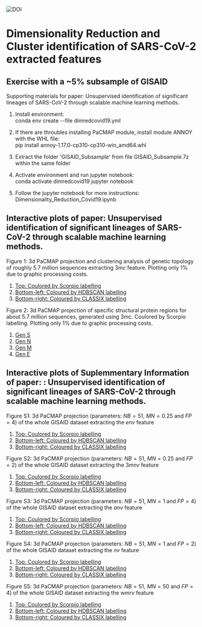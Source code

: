 ![DOI](https://zenodo.org/badge/534699890.svg)
# Dimensionality Reduction and Cluster identification of SARS-CoV-2 extracted features
## Exercise with a ~5% subsample of GISAID 

Supporting materials for paper: Unsupervised identification of significant lineages of SARS-CoV-2 through scalable machine learning methods.

1. Install environment:\
conda env create --file dimredcovid19.yml

2. If there are throubles installing PaCMAP module, install module ANNOY with the WHL file:\
pip install annoy-1.17.0-cp310-cp310-win_amd64.whl

3. Extract the folder 'GISAID_Subsample' from file GISAID_Subsample.7z within the same folder

4. Activate environment and run jupyter notebook:\
conda activate dimredcovid19
jupyter notebook

5. Follow the jupyter notebook for more instructions:\
Dimensionality_Reduction_Covid19.ipynb

## Interactive plots of paper: Unsupervised identification of significant lineages of SARS-CoV-2 through scalable machine learning methods.
Figure 1: 3d PaCMAP projection and clustering analysis of genetic topology of roughly 5.7 million sequences extracting $3mc$ feature. Plotting only 1% due to graphic processing costs.
1. [Top: Coulored by Scorpio labelling](https://raw.githack.com/robcah/dimredcovid19/main/3d_PaCMAP_Projections/3MC_PaCMAP_1pctProjectionGISAID_ColouredBy-scorpio.html)
2. [Bottom-left: Coloured by HDBSCAN labelling](https://raw.githack.com/robcah/dimredcovid19/main/3d_PaCMAP_Projections/3MC_PaCMAP_1pctProjectionGISAID_ColouredBy-hdbscan.html)
3. [Bottom-right: Coloured by CLASSIX labelling](https://raw.githack.com/robcah/dimredcovid19/main/3d_PaCMAP_Projections/3MC_PaCMAP_1pctProjectionGISAID_ColouredBy-classix.html)

Figure 2: 3d PaCMAP projection of specific structural protein regions for about 5.7 million sequences, generated using 3mc. Coulored by Scorpio labelling. Plotting only 1% due to graphic processing costs.
1. [Gen S](https://raw.githack.com/robcah/dimredcovid19/main/3d_PaCMAP_Projections/3MC_S_PaCMAP_1pctProjectionGISAID_ColouredBy-scorpio.html)
2. [Gen N](https://raw.githack.com/robcah/dimredcovid19/main/3d_PaCMAP_Projections/3MC_N_PaCMAP_1pctProjectionGISAID_ColouredBy-scorpio.html)
3. [Gen M](https://raw.githack.com/robcah/dimredcovid19/main/3d_PaCMAP_Projections/3MC_M_PaCMAP_1pctProjectionGISAID_ColouredBy-scorpio.html)
4. [Gen E](https://raw.githack.com/robcah/dimredcovid19/main/3d_PaCMAP_Projections/3MC_E_PaCMAP_1pctProjectionGISAID_ColouredBy-scorpio.html)

## Interactive plots of Suplemmentary Information of paper: : Unsupervised identification of significant lineages of SARS-CoV-2 through scalable machine learning methods.

Figure S1: 3d PaCMAP projection (parameters: $NB=51$, $MN=0.25$ and $FP=4$) of the whole GISAID dataset extracting the $env$ feature
1. [Top: Coulored by Scorpio labelling](https://raw.githack.com/robcah/dimredcovid19/main/3d_PaCMAP_Projections/ENVk3_PaCMAP_1pctProjectionGISAID_ColouredBy-scorpio.html)
2. [Bottom-left: Coloured by HDBSCAN labelling](https://raw.githack.com/robcah/dimredcovid19/main/3d_PaCMAP_Projections/ENVk3_PaCMAP_1pctProjectionGISAID_ColouredBy-hdbscan.html)
3. [Bottom-right: Coloured by CLASSIX labelling](https://raw.githack.com/robcah/dimredcovid19/main/3d_PaCMAP_Projections/ENVk3_PaCMAP_1pctProjectionGISAID_ColouredBy-classix.html)

Figure S2: 3d PaCMAP projection (parameters: $NB=51$, $MN=0.25$ and $FP=2$) of the whole GISAID dataset extracting the $3mnv$ feature
1. [Top: Coulored by Scorpio labelling](https://raw.githack.com/robcah/dimredcovid19/main/3d_PaCMAP_Projections/3MNV_PaCMAP_1pctProjectionGISAID_ColouredBy-scorpio.html)
2. [Bottom-left: Coloured by HDBSCAN labelling](https://raw.githack.com/robcah/dimredcovid19/main/3d_PaCMAP_Projections/3MNV_PaCMAP_1pctProjectionGISAID_ColouredBy-hdbscan.html)
3. [Bottom-right: Coloured by CLASSIX labelling](https://raw.githack.com/robcah/dimredcovid19/main/3d_PaCMAP_Projections/3MNV_PaCMAP_1pctProjectionGISAID_ColouredBy-classix.html)

Figure S3: 3d PaCMAP projection (parameters: $NB=51$, $MN=1$ and $FP=4$) of the whole GISAID dataset extracting the $anv$ feature
1. [Top: Coulored by Scorpio labelling](https://raw.githack.com/robcah/dimredcovid19/main/3d_PaCMAP_Projections/ANV_PaCMAP_1pctProjectionGISAID_ColouredBy-scorpio.html)
2. [Bottom-left: Coloured by HDBSCAN labelling](https://raw.githack.com/robcah/dimredcovid19/main/3d_PaCMAP_Projections/ANV_PaCMAP_1pctProjectionGISAID_ColouredBy-hdbscan.html)
3. [Bottom-right: Coloured by CLASSIX labelling](https://raw.githack.com/robcah/dimredcovid19/main/3d_PaCMAP_Projections/ANV_PaCMAP_1pctProjectionGISAID_ColouredBy-classix.html)

Figure S4: 3d PaCMAP projection (parameters: $NB=51$, $MN=1$ and $FP=2$) of the whole GISAID dataset extracting the $nv$ feature
1. [Top: Coulored by Scorpio labelling](https://raw.githack.com/robcah/dimredcovid19/main/3d_PaCMAP_Projections/NV_PaCMAP_1pctProjectionGISAID_ColouredBy-scorpio.html)
2. [Bottom-left: Coloured by HDBSCAN labelling](https://raw.githack.com/robcah/dimredcovid19/main/3d_PaCMAP_Projections/NV_PaCMAP_1pctProjectionGISAID_ColouredBy-hdbscan.html)
3. [Bottom-right: Coloured by CLASSIX labelling](https://raw.githack.com/robcah/dimredcovid19/main/3d_PaCMAP_Projections/NV_PaCMAP_1pctProjectionGISAID_ColouredBy-classix.html)

Figure S5: 3d PaCMAP projection (parameters: $NB=51$, $MN=50$ and $FP=4$) of the whole GISAID dataset extracting the $wmrv$ feature
1. [Top: Coulored by Scorpio labelling](https://raw.githack.com/robcah/dimredcovid19/main/3d_PaCMAP_Projections/WMRV_PaCMAP_1pctProjectionGISAID_ColouredBy-scorpio.html)
2. [Bottom-left: Coloured by HDBSCAN labelling](https://raw.githack.com/robcah/dimredcovid19/main/3d_PaCMAP_Projections/WMRV_PaCMAP_1pctProjectionGISAID_ColouredBy-hdbscan.html)
3. [Bottom-right: Coloured by CLASSIX labelling](https://raw.githack.com/robcah/dimredcovid19/main/3d_PaCMAP_Projections/WMRV_PaCMAP_1pctProjectionGISAID_ColouredBy-classix.html)